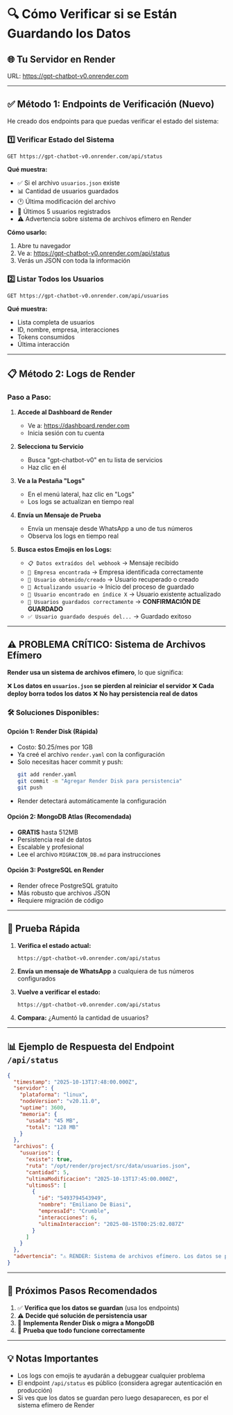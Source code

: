 # 🔍 Cómo Verificar si se Están Guardando los Datos

## 🌐 Tu Servidor en Render
URL: https://gpt-chatbot-v0.onrender.com

---

## ✅ Método 1: Endpoints de Verificación (Nuevo)

He creado dos endpoints para que puedas verificar el estado del sistema:

### 1️⃣ Verificar Estado del Sistema
```
GET https://gpt-chatbot-v0.onrender.com/api/status
```

**Qué muestra:**
- ✅ Si el archivo `usuarios.json` existe
- 📊 Cantidad de usuarios guardados
- 🕐 Última modificación del archivo
- 👥 Últimos 5 usuarios registrados
- ⚠️ Advertencia sobre sistema de archivos efímero en Render

**Cómo usarlo:**
1. Abre tu navegador
2. Ve a: https://gpt-chatbot-v0.onrender.com/api/status
3. Verás un JSON con toda la información

### 2️⃣ Listar Todos los Usuarios
```
GET https://gpt-chatbot-v0.onrender.com/api/usuarios
```

**Qué muestra:**
- Lista completa de usuarios
- ID, nombre, empresa, interacciones
- Tokens consumidos
- Última interacción

---

## 📋 Método 2: Logs de Render

### Paso a Paso:

1. **Accede al Dashboard de Render**
   - Ve a: https://dashboard.render.com
   - Inicia sesión con tu cuenta

2. **Selecciona tu Servicio**
   - Busca "gpt-chatbot-v0" en tu lista de servicios
   - Haz clic en él

3. **Ve a la Pestaña "Logs"**
   - En el menú lateral, haz clic en "Logs"
   - Los logs se actualizan en tiempo real

4. **Envía un Mensaje de Prueba**
   - Envía un mensaje desde WhatsApp a uno de tus números
   - Observa los logs en tiempo real

5. **Busca estos Emojis en los Logs:**
   - `📋 Datos extraídos del webhook` → Mensaje recibido
   - `🏢 Empresa encontrada` → Empresa identificada correctamente
   - `👤 Usuario obtenido/creado` → Usuario recuperado o creado
   - `🔄 Actualizando usuario` → Inicio del proceso de guardado
   - `📝 Usuario encontrado en índice X` → Usuario existente actualizado
   - `💾 Usuarios guardados correctamente` → **CONFIRMACIÓN DE GUARDADO**
   - `✅ Usuario guardado después del...` → Guardado exitoso

---

## ⚠️ PROBLEMA CRÍTICO: Sistema de Archivos Efímero

**Render usa un sistema de archivos efímero**, lo que significa:

❌ **Los datos en `usuarios.json` se pierden al reiniciar el servidor**
❌ **Cada deploy borra todos los datos**
❌ **No hay persistencia real de datos**

### 🛠️ Soluciones Disponibles:

#### **Opción 1: Render Disk (Rápida)**
- Costo: $0.25/mes por 1GB
- Ya creé el archivo `render.yaml` con la configuración
- Solo necesitas hacer commit y push:
  ```bash
  git add render.yaml
  git commit -m "Agregar Render Disk para persistencia"
  git push
  ```
- Render detectará automáticamente la configuración

#### **Opción 2: MongoDB Atlas (Recomendada)**
- **GRATIS** hasta 512MB
- Persistencia real de datos
- Escalable y profesional
- Lee el archivo `MIGRACION_DB.md` para instrucciones

#### **Opción 3: PostgreSQL en Render**
- Render ofrece PostgreSQL gratuito
- Más robusto que archivos JSON
- Requiere migración de código

---

## 🧪 Prueba Rápida

1. **Verifica el estado actual:**
   ```
   https://gpt-chatbot-v0.onrender.com/api/status
   ```

2. **Envía un mensaje de WhatsApp** a cualquiera de tus números configurados

3. **Vuelve a verificar el estado:**
   ```
   https://gpt-chatbot-v0.onrender.com/api/status
   ```

4. **Compara:** ¿Aumentó la cantidad de usuarios?

---

## 📊 Ejemplo de Respuesta del Endpoint `/api/status`

```json
{
  "timestamp": "2025-10-13T17:48:00.000Z",
  "servidor": {
    "plataforma": "linux",
    "nodeVersion": "v20.11.0",
    "uptime": 3600,
    "memoria": {
      "usada": "45 MB",
      "total": "128 MB"
    }
  },
  "archivos": {
    "usuarios": {
      "existe": true,
      "ruta": "/opt/render/project/src/data/usuarios.json",
      "cantidad": 5,
      "ultimaModificacion": "2025-10-13T17:45:00.000Z",
      "ultimos5": [
        {
          "id": "5493794543949",
          "nombre": "Emiliano De Biasi",
          "empresaId": "Crumble",
          "interacciones": 6,
          "ultimaInteraccion": "2025-08-15T00:25:02.087Z"
        }
      ]
    }
  },
  "advertencia": "⚠️ RENDER: Sistema de archivos efímero. Los datos se pierden al reiniciar. Considera usar Render Disk o una base de datos."
}
```

---

## 🚀 Próximos Pasos Recomendados

1. ✅ **Verifica que los datos se guardan** (usa los endpoints)
2. ⚠️ **Decide qué solución de persistencia usar**
3. 🔧 **Implementa Render Disk o migra a MongoDB**
4. 🧪 **Prueba que todo funcione correctamente**

---

## 💡 Notas Importantes

- Los logs con emojis te ayudarán a debuggear cualquier problema
- El endpoint `/api/status` es público (considera agregar autenticación en producción)
- Si ves que los datos se guardan pero luego desaparecen, es por el sistema efímero de Render
